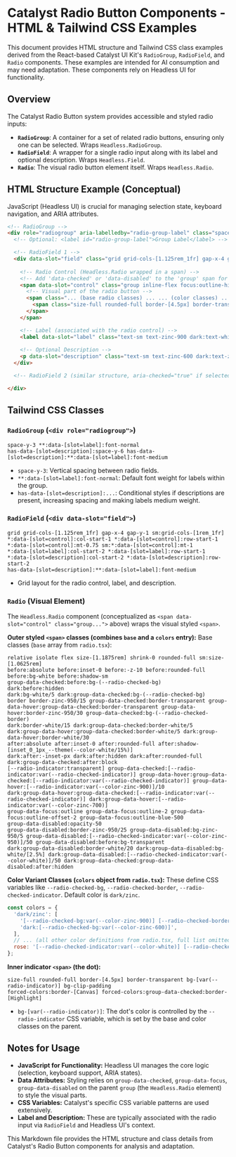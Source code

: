 # Catalyst Radio Button Components - HTML & Tailwind CSS Examples

This document provides HTML structure and Tailwind CSS class examples derived from the React-based Catalyst UI Kit's `RadioGroup`, `RadioField`, and `Radio` components. These examples are intended for AI consumption and may need adaptation. These components rely on Headless UI for functionality.

## Overview

The Catalyst Radio Button system provides accessible and styled radio inputs:
- **`RadioGroup`**: A container for a set of related radio buttons, ensuring only one can be selected. Wraps `Headless.RadioGroup`.
- **`RadioField`**: A wrapper for a single radio input along with its label and optional description. Wraps `Headless.Field`.
- **`Radio`**: The visual radio button element itself. Wraps `Headless.Radio`.

## HTML Structure Example (Conceptual)

JavaScript (Headless UI) is crucial for managing selection state, keyboard navigation, and ARIA attributes.

```html
<!-- RadioGroup -->
<div role="radiogroup" aria-labelledby="radio-group-label" class="space-y-3 **:data-[slot=label]:font-normal has-data-[slot=description]:space-y-6 has-data-[slot=description]:**:data-[slot=label]:font-medium">
  <!-- Optional: <label id="radio-group-label">Group Label</label> -->

  <!-- RadioField 1 -->
  <div data-slot="field" class="grid grid-cols-[1.125rem_1fr] gap-x-4 gap-y-1 sm:grid-cols-[1rem_1fr] *:data-[slot=control]:col-start-1 *:data-[slot=control]:row-start-1 *:data-[slot=control]:mt-0.75 sm:*:data-[slot=control]:mt-1 *:data-[slot=label]:col-start-2 *:data-[slot=label]:row-start-1 *:data-[slot=description]:col-start-2 *:data-[slot=description]:row-start-2 has-data-[slot=description]:**:data-[slot=label]:font-medium">
    
    <!-- Radio Control (Headless.Radio wrapped in a span) -->
    <!-- Add 'data-checked' or 'data-disabled' to the 'group' span for different states -->
    <span data-slot="control" class="group inline-flex focus:outline-hidden" role="radio" aria-checked="false" tabindex="-1">
      <!-- Visual part of the radio button -->
      <span class="... (base radio classes) ... ... (color classes) ...">
        <span class="size-full rounded-full border-[4.5px] border-transparent bg-[var(--radio-indicator)] bg-clip-padding forced-colors:border-[Canvas] forced-colors:group-data-checked:border-[Highlight]"></span>
      </span>
    </span>

    <!-- Label (associated with the radio control) -->
    <label data-slot="label" class="text-sm text-zinc-900 dark:text-white cursor-pointer">Option A</label>
    
    <!-- Optional Description -->
    <p data-slot="description" class="text-sm text-zinc-600 dark:text-zinc-400">Description for option A.</p>
  </div>

  <!-- RadioField 2 (similar structure, aria-checked="true" if selected) ... -->

</div>
```

## Tailwind CSS Classes

### `RadioGroup` (`<div role="radiogroup">`)
```plaintext
space-y-3 **:data-[slot=label]:font-normal
has-data-[slot=description]:space-y-6 has-data-[slot=description]:**:data-[slot=label]:font-medium
```
- `space-y-3`: Vertical spacing between radio fields.
- `**:data-[slot=label]:font-normal`: Default font weight for labels within the group.
- `has-data-[slot=description]:...`: Conditional styles if descriptions are present, increasing spacing and making labels medium weight.

### `RadioField` (`<div data-slot="field">`)
```plaintext
grid grid-cols-[1.125rem_1fr] gap-x-4 gap-y-1 sm:grid-cols-[1rem_1fr]
*:data-[slot=control]:col-start-1 *:data-[slot=control]:row-start-1 *:data-[slot=control]:mt-0.75 sm:*:data-[slot=control]:mt-1
*:data-[slot=label]:col-start-2 *:data-[slot=label]:row-start-1
*:data-[slot=description]:col-start-2 *:data-[slot=description]:row-start-2
has-data-[slot=description]:**:data-[slot=label]:font-medium
```
- Grid layout for the radio control, label, and description.

### `Radio` (Visual Element)
The `Headless.Radio` component (conceptualized as `<span data-slot="control" class="group...">` above) wraps the visual styled `<span>`.

**Outer styled `<span>` classes (combines `base` and a `colors` entry):**
Base classes (`base` array from `radio.tsx`):
```plaintext
relative isolate flex size-[1.1875rem] shrink-0 rounded-full sm:size-[1.0625rem]
before:absolute before:inset-0 before:-z-10 before:rounded-full before:bg-white before:shadow-sm
group-data-checked:before:bg-(--radio-checked-bg)
dark:before:hidden
dark:bg-white/5 dark:group-data-checked:bg-(--radio-checked-bg)
border border-zinc-950/15 group-data-checked:border-transparent group-data-hover:group-data-checked:border-transparent group-data-hover:border-zinc-950/30 group-data-checked:bg-(--radio-checked-border)
dark:border-white/15 dark:group-data-checked:border-white/5 dark:group-data-hover:group-data-checked:border-white/5 dark:group-data-hover:border-white/30
after:absolute after:inset-0 after:rounded-full after:shadow-[inset_0_1px_--theme(--color-white/15%)]
dark:after:-inset-px dark:after:hidden dark:after:rounded-full dark:group-data-checked:after:block
[--radio-indicator:transparent] group-data-checked:[--radio-indicator:var(--radio-checked-indicator)] group-data-hover:group-data-checked:[--radio-indicator:var(--radio-checked-indicator)] group-data-hover:[--radio-indicator:var(--color-zinc-900)]/10
dark:group-data-hover:group-data-checked:[--radio-indicator:var(--radio-checked-indicator)] dark:group-data-hover:[--radio-indicator:var(--color-zinc-700)]
group-data-focus:outline group-data-focus:outline-2 group-data-focus:outline-offset-2 group-data-focus:outline-blue-500
group-data-disabled:opacity-50
group-data-disabled:border-zinc-950/25 group-data-disabled:bg-zinc-950/5 group-data-disabled:[--radio-checked-indicator:var(--color-zinc-950)]/50 group-data-disabled:before:bg-transparent
dark:group-data-disabled:border-white/20 dark:group-data-disabled:bg-white/[2.5%] dark:group-data-disabled:[--radio-checked-indicator:var(--color-white)]/50 dark:group-data-checked:group-data-disabled:after:hidden
```

**Color Variant Classes (`colors` object from `radio.tsx`):**
These define CSS variables like `--radio-checked-bg`, `--radio-checked-border`, `--radio-checked-indicator`. Default color is `dark/zinc`.
```javascript
const colors = {
  'dark/zinc': [
    '[--radio-checked-bg:var(--color-zinc-900)] [--radio-checked-border:var(--color-zinc-950)]/90 [--radio-checked-indicator:var(--color-white)]',
    'dark:[--radio-checked-bg:var(--color-zinc-600)]',
  ],
  // ... (all other color definitions from radio.tsx, full list omitted for brevity)
  rose: '[--radio-checked-indicator:var(--color-white)] [--radio-checked-bg:var(--color-rose-500)] [--radio-checked-border:var(--color-rose-600)]/90',
};
```

**Inner indicator `<span>` (the dot):**
```plaintext
size-full rounded-full border-[4.5px] border-transparent bg-[var(--radio-indicator)] bg-clip-padding
forced-colors:border-[Canvas] forced-colors:group-data-checked:border-[Highlight]
```
- `bg-[var(--radio-indicator)]`: The dot's color is controlled by the `--radio-indicator` CSS variable, which is set by the base and color classes on the parent.

## Notes for Usage
*   **JavaScript for Functionality:** Headless UI manages the core logic (selection, keyboard support, ARIA states).
*   **Data Attributes:** Styling relies on `group-data-checked`, `group-data-focus`, `group-data-disabled` on the parent `group` (the `Headless.Radio` element) to style the visual parts.
*   **CSS Variables:** Catalyst's specific CSS variable patterns are used extensively.
*   **Label and Description:** These are typically associated with the radio input via `RadioField` and Headless UI's context.

This Markdown file provides the HTML structure and class details from Catalyst's Radio Button components for analysis and adaptation.
